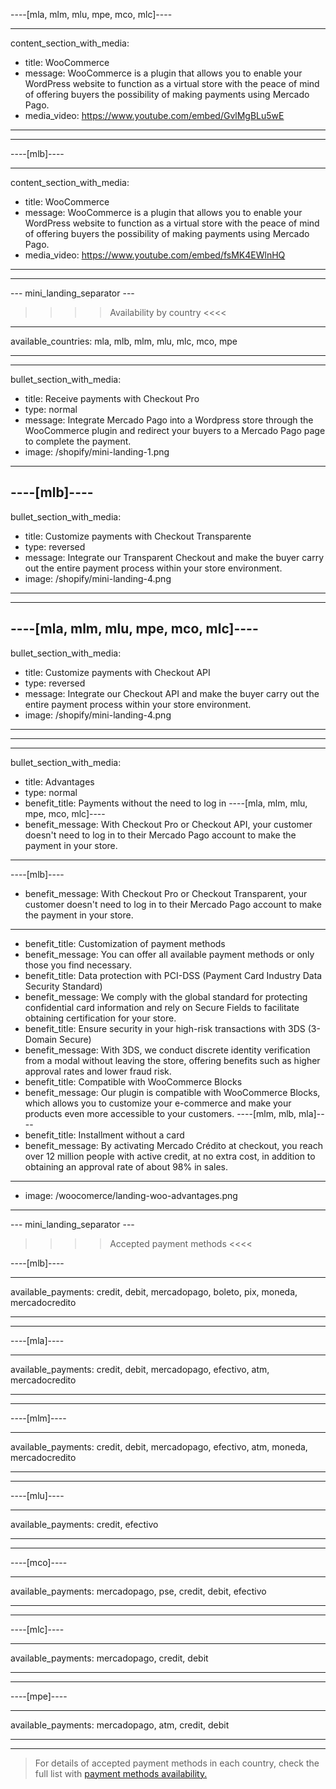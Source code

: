 ----[mla, mlm, mlu, mpe, mco, mlc]----

---
content_section_with_media: 
 - title: WooCommerce
 - message: WooCommerce is a plugin that allows you to enable your WordPress website to function as a virtual store with the peace of mind of offering buyers the possibility of making payments using Mercado Pago.
 - media_video: https://www.youtube.com/embed/GvlMgBLu5wE
---

------------

----[mlb]----

---
content_section_with_media: 
 - title: WooCommerce
 - message: WooCommerce is a plugin that allows you to enable your WordPress website to function as a virtual store with the peace of mind of offering buyers the possibility of making payments using Mercado Pago.
 - media_video: https://www.youtube.com/embed/fsMK4EWlnHQ
---

------------

--- mini_landing_separator ---

>>>> Availability by country <<<<
---
available_countries: mla, mlb, mlm, mlu, mlc, mco, mpe

---

---
bullet_section_with_media: 
 - title: Receive payments with Checkout Pro
 - type: normal
 - message: Integrate Mercado Pago into a Wordpress store through the WooCommerce plugin and redirect your buyers to a Mercado Pago page to complete the payment.
 - image: /shopify/mini-landing-1.png
---

----[mlb]----
---
bullet_section_with_media: 
 - title: Customize payments with Checkout Transparente
 - type: reversed
 - message: Integrate our Transparent Checkout and make the buyer carry out the entire payment process within your store environment.
 - image: /shopify/mini-landing-4.png
---
------------

----[mla, mlm, mlu, mpe, mco, mlc]----
---
bullet_section_with_media: 
 - title: Customize payments with Checkout API
 - type: reversed
 - message: Integrate our Checkout API and make the buyer carry out the entire payment process within your store environment.
 - image: /shopify/mini-landing-4.png
---
------------

---
bullet_section_with_media:
 - title: Advantages
 - type: normal
 - benefit_title: Payments without the need to log in
 ----[mla, mlm, mlu, mpe, mco, mlc]----
 - benefit_message: With Checkout Pro or Checkout API, your customer doesn't need to log in to their Mercado Pago account to make the payment in your store.

 ------------
  ----[mlb]----
 - benefit_message: With Checkout Pro or Checkout Transparent, your customer doesn't need to log in to their Mercado Pago account to make the payment in your store.

 ------------
 - benefit_title: Customization of payment methods
 - benefit_message: You can offer all available payment methods or only those you find necessary.
 - benefit_title: Data protection with PCI-DSS (Payment Card Industry Data Security Standard)
 - benefit_message: We comply with the global standard for protecting confidential card information and rely on Secure Fields to facilitate obtaining certification for your store.
 - benefit_title: Ensure security in your high-risk transactions with 3DS (3-Domain Secure)
 - benefit_message: With 3DS, we conduct discrete identity verification from a modal without leaving the store, offering benefits such as higher approval rates and lower fraud risk.
 - benefit_title: Compatible with WooCommerce Blocks
 - benefit_message: Our plugin is compatible with WooCommerce Blocks, which allows you to customize your e-commerce and make your products even more accessible to your customers.
 ----[mlm, mlb, mla]----
 - benefit_title: Installment without a card
 - benefit_message: By activating Mercado Crédito at checkout, you reach over 12 million people with active credit, at no extra cost, in addition to obtaining an approval rate of about 98% in sales.

 ------------
 - image: /woocomerce/landing-woo-advantages.png
---

--- mini_landing_separator ---

>>>> Accepted payment methods <<<<

----[mlb]----

---
available_payments: credit, debit, mercadopago, boleto, pix, moneda, mercadocredito

---
------------

----[mla]---- 

---
available_payments: credit, debit, mercadopago, efectivo, atm, mercadocredito

----
------------

----[mlm]---- 

---
available_payments: credit, debit, mercadopago, efectivo, atm, moneda, mercadocredito

----
------------

----[mlu]---- 

---
available_payments: credit, efectivo

----
------------

----[mco]---- 

---
available_payments: mercadopago, pse, credit, debit, efectivo

----
------------

----[mlc]---- 

---
available_payments: mercadopago, credit, debit

----
------------

----[mpe]---- 

---
available_payments: mercadopago, atm, credit, debit

----
------------
> For details of accepted payment methods in each country, check the full list with [payment methods availability.](/developers/en/docs/sales-processing/payment-methods)